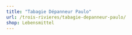 ```yaml
---
title: "Tabagie Dépanneur Paulo"
url: /trois-rivieres/tabagie-depanneur-paulo/
shop: Lebensmittel
---
```

